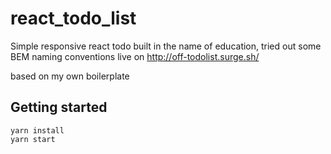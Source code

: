 # react_todo_list
Simple responsive react todo built in the name of education, tried out some BEM naming conventions
live on
http://off-todolist.surge.sh/

based on my own boilerplate
## Getting started
```
yarn install
yarn start
```
